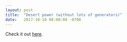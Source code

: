 ```yaml
---
layout: post
title:  "Desert power (without lots of generators)"
date:   2017-10-10 08:00:00 -0700
---
```


Check it out <a target="_blank" href="http://www.templetons.com/brad/burn/burn-power.html" 
              onclick="ga('send', 'event', 'great-link', 'clicked', 'exit');">here</a>.